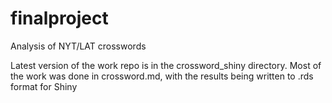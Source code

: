 # finalproject
Analysis of NYT/LAT crosswords

Latest version of the work repo is in the crossword_shiny directory. 
Most of the work was done in crossword.md, with the results being written to .rds format for Shiny
